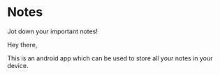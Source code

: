 # Notes
Jot down your important notes!

Hey there,

This is an android app which can be used to store all your notes in your device.

